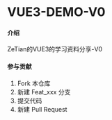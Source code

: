 # VUE3-DEMO-V0

#### 介绍
ZeTian的VUE3的学习资料分享-V0

#### 参与贡献

1.  Fork 本仓库
2.  新建 Feat_xxx 分支
3.  提交代码
4.  新建 Pull Request
